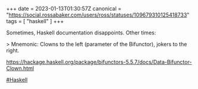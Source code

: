 +++
date = 2023-01-13T01:30:57Z
canonical = "https://social.rossabaker.com/users/ross/statuses/109679310125418733"
tags = [ "haskell" ]
+++

<p>Sometimes, Haskell documentation disappoints.  Other times:</p><p>&gt; Mnemonic: Clowns to the left (parameter of the Bifunctor), jokers to the right.</p><p><a href="https://hackage.haskell.org/package/bifunctors-5.5.7/docs/Data-Bifunctor-Clown.html" target="_blank" rel="nofollow noopener noreferrer"><span class="invisible">https://</span><span class="ellipsis">hackage.haskell.org/package/bi</span><span class="invisible">functors-5.5.7/docs/Data-Bifunctor-Clown.html</span></a></p><p><a href="https://social.rossabaker.com/tags/Haskell" class="mention hashtag" rel="tag">#<span>Haskell</span></a></p>
